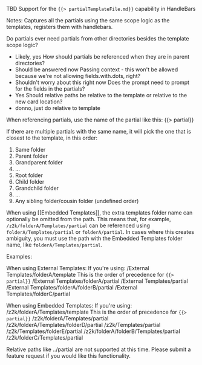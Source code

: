 TBD
Support for  the `{{> partialTemplateFile.md}}` capability in HandleBars







Notes:
Captures all the partials using the same scope logic as the templates, registers them with handlebars.

Do partials ever need partials from other directories besides the template scope logic?
- Likely, yes
How should partials be referenced when they are in parent directories?
- Should be answered now
Passing context - this won't be allowed because we're not allowing fields.with.dots, right?
- Shouldn't worry about this right now
Does the prompt need to prompt for the fields in the partials?
- Yes
Should relative paths be relative to the template or relative to the new card location?
- donno, just do relative to template



When referencing partials, use the name of the partial like this:
{{> partial}}

If there are multiple partials with the same name, it will pick the one that is closest to the template, in this order:
1) Same folder
2) Parent folder
3) Grandparent folder
4) ...
5) Root folder
6) Child folder
7) Grandchild folder
8) ...
9) Any sibling folder/cousin folder (undefined order)

When using [[Embedded Templates]], the extra templates folder name can optionally be omitted from the path. This means that, for example, `/z2k/folderA/Templates/partial` can be referenced using `folderA/Templates/partial` or `folderA/partial`. In cases where this creates ambiguity, you must use the path with the Embedded Templates folder name, like `folderA/Templates/partial`.

Examples:

When using External Templates:
	If you're using:
	/External Templates/folderA/template
	This is the order of precedence for  `{{> partial}}`
	/External Templates/folderA/partial
	/External Templates/partial
	/External Templates/folderA/folderB/partial
	/External Templates/folderC/partial

When using Embedded Templates:
	If you're using:
	/z2k/folderA/Templates/template
	This is the order of precedence for `{{> partial}}`
	/z2k/folderA/Templates/partial
	/z2k/folderA/Templates/folderD/partial
	/z2k/Templates/partial
	/z2k/Templates/folderE/partial
	/z2k/folderA/folderB/Templates/partial
	/z2k/folderC/Templates/partial

Relative paths like ../partial are not supported at this time. Please submit a feature request if you would like this functionality.